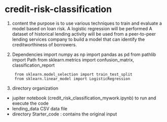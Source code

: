 # credit-risk-classification

1) content 
the purpose is to  use various techniques to train and evaluate a model based on loan risk. 
A logistic regression  will be performed
A dataset of historical lending activity will be used from a peer-to-peer lending services company to build a model that can identify the creditworthiness of borrowers.

2) Dependencies
        import numpy as np
        import pandas as pd
        from pathlib import Path
        from sklearn.metrics import confusion_matrix, classification_report

        from sklearn.model_selection import train_test_split
        from sklearn.linear_model import LogisticRegression


3) directory organization
- jupiter notebook (credit_risk_classification_mywork.ipynb) to run and execute the code
- lending_data CSV data file
- directory Starter_code : contains the original input